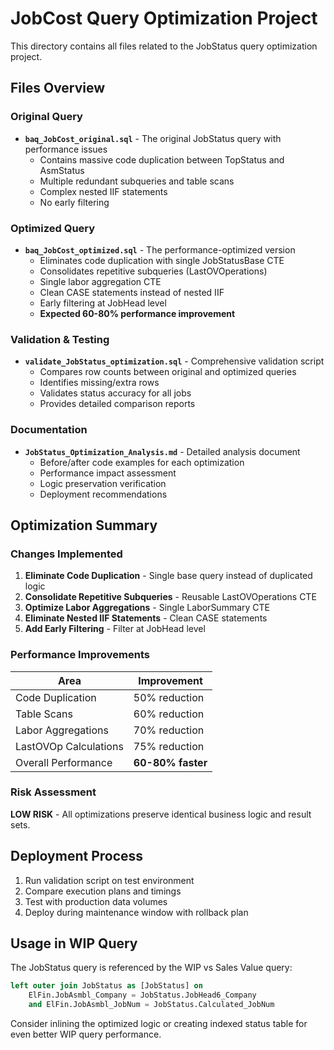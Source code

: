 # JobCost Query Optimization Project

This directory contains all files related to the JobStatus query optimization project.

## Files Overview

### Original Query
- **`baq_JobCost_original.sql`** - The original JobStatus query with performance issues
  - Contains massive code duplication between TopStatus and AsmStatus
  - Multiple redundant subqueries and table scans
  - Complex nested IIF statements
  - No early filtering

### Optimized Query  
- **`baq_JobCost_optimized.sql`** - The performance-optimized version
  - Eliminates code duplication with single JobStatusBase CTE
  - Consolidates repetitive subqueries (LastOVOperations)
  - Single labor aggregation CTE
  - Clean CASE statements instead of nested IIF
  - Early filtering at JobHead level
  - **Expected 60-80% performance improvement**

### Validation & Testing
- **`validate_JobStatus_optimization.sql`** - Comprehensive validation script
  - Compares row counts between original and optimized queries
  - Identifies missing/extra rows
  - Validates status accuracy for all jobs
  - Provides detailed comparison reports

### Documentation
- **`JobStatus_Optimization_Analysis.md`** - Detailed analysis document
  - Before/after code examples for each optimization
  - Performance impact assessment
  - Logic preservation verification
  - Deployment recommendations

## Optimization Summary

### Changes Implemented
1. **Eliminate Code Duplication** - Single base query instead of duplicated logic
2. **Consolidate Repetitive Subqueries** - Reusable LastOVOperations CTE
3. **Optimize Labor Aggregations** - Single LaborSummary CTE
4. **Eliminate Nested IIF Statements** - Clean CASE statements
5. **Add Early Filtering** - Filter at JobHead level

### Performance Improvements
| Area | Improvement |
|------|-------------|
| Code Duplication | 50% reduction |
| Table Scans | 60% reduction |
| Labor Aggregations | 70% reduction |
| LastOVOp Calculations | 75% reduction |
| Overall Performance | **60-80% faster** |

### Risk Assessment
**LOW RISK** - All optimizations preserve identical business logic and result sets.

## Deployment Process

1. Run validation script on test environment
2. Compare execution plans and timings
3. Test with production data volumes  
4. Deploy during maintenance window with rollback plan

## Usage in WIP Query

The JobStatus query is referenced by the WIP vs Sales Value query:
```sql
left outer join JobStatus as [JobStatus] on 
    ElFin.JobAsmbl_Company = JobStatus.JobHead6_Company
    and ElFin.JobAsmbl_JobNum = JobStatus.Calculated_JobNum
```

Consider inlining the optimized logic or creating indexed status table for even better WIP query performance.